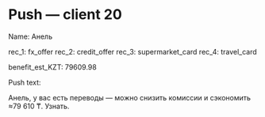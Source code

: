 # Push — client 20

Name: Анель

rec_1: fx_offer
rec_2: credit_offer
rec_3: supermarket_card
rec_4: travel_card

benefit_est_KZT: 79609.98

Push text:

Анель, у вас есть переводы — можно снизить комиссии и сэкономить ≈79 610 ₸. Узнать.
